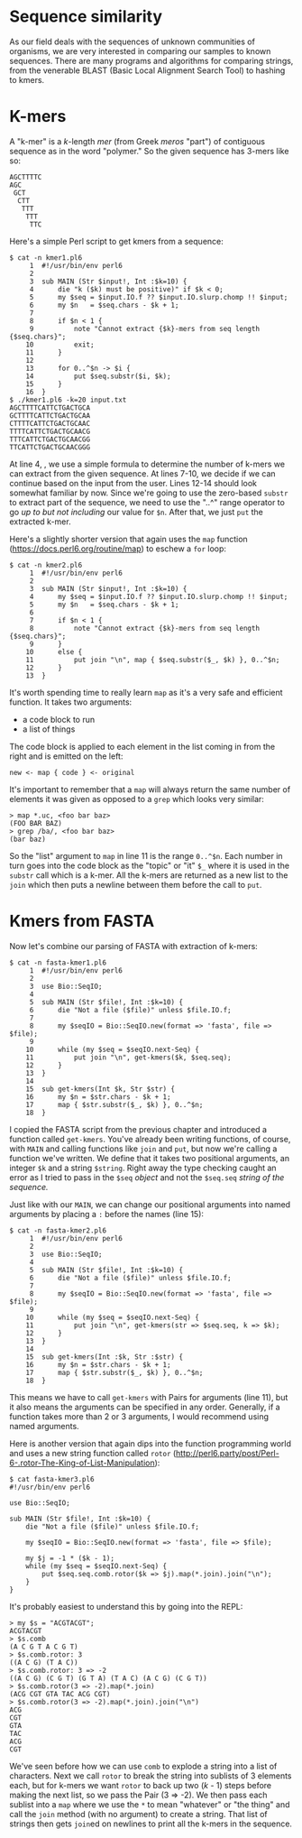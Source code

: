 # Sequence similarity

As our field deals with the sequences of unknown communities of organisms, we are very interested in comparing our samples to known sequences.  There are many programs and algorithms for comparing strings, from the venerable BLAST (Basic Local Alignment Search Tool) to hashing to kmers.  

# K-mers

A "k-mer" is a *k*-length *mer* (from Greek *meros* "part") of contiguous sequence as in the word "polymer."  So the given sequence has 3-mers like so:

```
AGCTTTTC
AGC
 GCT
  CTT
   TTT
    TTT
     TTC
```

Here's a simple Perl script to get kmers from a sequence:

```
$ cat -n kmer1.pl6
     1 	#!/usr/bin/env perl6
     2
     3 	sub MAIN (Str $input!, Int :$k=10) {
     4 	    die "k ($k) must be positive)" if $k < 0;
     5 	    my $seq = $input.IO.f ?? $input.IO.slurp.chomp !! $input;
     6 	    my $n   = $seq.chars - $k + 1;
     7
     8 	    if $n < 1 {
     9 	        note "Cannot extract {$k}-mers from seq length {$seq.chars}";
    10 	        exit;
    11 	    }
    12
    13 	    for 0..^$n -> $i {
    14 	        put $seq.substr($i, $k);
    15 	    }
    16 	}
$ ./kmer1.pl6 -k=20 input.txt
AGCTTTTCATTCTGACTGCA
GCTTTTCATTCTGACTGCAA
CTTTTCATTCTGACTGCAAC
TTTTCATTCTGACTGCAACG
TTTCATTCTGACTGCAACGG
TTCATTCTGACTGCAACGGG
```

At line 4, , we use a simple formula to determine the number of k-mers we can extract from the given sequence.  At lines 7-10, we decide if we can continue based on the input from the user.  Lines 12-14 should look somewhat familiar by now.  Since we're going to use the zero-based ```substr``` to extract part of the sequence, we need to use the "..^" range operator to go *up to but not including* our value for ```$n```.  After that, we just ```put``` the extracted k-mer.

Here's a slightly shorter version that again uses the ```map``` function (https://docs.perl6.org/routine/map) to eschew a ```for``` loop:

```
$ cat -n kmer2.pl6
     1 	#!/usr/bin/env perl6
     2
     3 	sub MAIN (Str $input!, Int :$k=10) {
     4 	    my $seq = $input.IO.f ?? $input.IO.slurp.chomp !! $input;
     5 	    my $n   = $seq.chars - $k + 1;
     6
     7 	    if $n < 1 {
     8 	        note "Cannot extract {$k}-mers from seq length {$seq.chars}";
     9 	    }
    10 	    else {
    11 	        put join "\n", map { $seq.substr($_, $k) }, 0..^$n;
    12 	    }
    13 	}
```

It's worth spending time to really learn ```map``` as it's a very safe and efficient function.  It takes two arguments:

* a code block to run
* a list of things

The code block is applied to each element in the list coming in from the right and is emitted on the left:

```
new <- map { code } <- original
```

It's important to remember that a ```map``` will always return the same number of elements it was given as opposed to a ```grep``` which looks very similar:

```
> map *.uc, <foo bar baz>
(FOO BAR BAZ)
> grep /ba/, <foo bar baz>
(bar baz)
```

So the "list" argument to ```map``` in line 11 is the range ```0..^$n```.  Each number in turn goes into the code block as the "topic" or "it" ```$_``` where it is used in the ```substr``` call which is a k-mer.  All the k-mers are returned as a new list to the ```join``` which then puts a newline between them before the call to ```put```.

# Kmers from FASTA

Now let's combine our parsing of FASTA with extraction of k-mers:

```
$ cat -n fasta-kmer1.pl6
     1 	#!/usr/bin/env perl6
     2
     3 	use Bio::SeqIO;
     4
     5 	sub MAIN (Str $file!, Int :$k=10) {
     6 	    die "Not a file ($file)" unless $file.IO.f;
     7
     8 	    my $seqIO = Bio::SeqIO.new(format => 'fasta', file => $file);
     9
    10 	    while (my $seq = $seqIO.next-Seq) {
    11 	        put join "\n", get-kmers($k, $seq.seq);
    12 	    }
    13 	}
    14
    15 	sub get-kmers(Int $k, Str $str) {
    16 	    my $n = $str.chars - $k + 1;
    17 	    map { $str.substr($_, $k) }, 0..^$n;
    18 	}
```

I copied the FASTA script from the previous chapter and introduced a function called ```get-kmers```.  You've already been writing functions, of course, with ```MAIN``` and calling functions like ```join``` and ```put```, but now we're calling a function we've written.  We define that it takes two positional arguments, an integer ```$k``` and a string ```$string```.  Right away the type checking caught an error as I tried to pass in the ```$seq``` *object* and not the ```$seq.seq``` *string of the sequence.*  

Just like with our ```MAIN```, we can change our positional arguments into named arguments by placing a ```:``` before the names (line 15):

```
$ cat -n fasta-kmer2.pl6
     1 	#!/usr/bin/env perl6
     2
     3 	use Bio::SeqIO;
     4
     5 	sub MAIN (Str $file!, Int :$k=10) {
     6 	    die "Not a file ($file)" unless $file.IO.f;
     7
     8 	    my $seqIO = Bio::SeqIO.new(format => 'fasta', file => $file);
     9
    10 	    while (my $seq = $seqIO.next-Seq) {
    11 	        put join "\n", get-kmers(str => $seq.seq, k => $k);
    12 	    }
    13 	}
    14
    15 	sub get-kmers(Int :$k, Str :$str) {
    16 	    my $n = $str.chars - $k + 1;
    17 	    map { $str.substr($_, $k) }, 0..^$n;
    18 	}
```

This means we have to call ```get-kmers``` with Pairs for arguments (line 11), but it also means the arguments can be specified in any order.  Generally, if a function takes more than 2 or 3 arguments, I would recommend using named arguments.

Here is another version that again dips into the function programming world and uses a new string function called ```rotor``` (http://perl6.party/post/Perl-6-.rotor-The-King-of-List-Manipulation):

```
$ cat fasta-kmer3.pl6
#!/usr/bin/env perl6

use Bio::SeqIO;

sub MAIN (Str $file!, Int :$k=10) {
    die "Not a file ($file)" unless $file.IO.f;

    my $seqIO = Bio::SeqIO.new(format => 'fasta', file => $file);

    my $j = -1 * ($k - 1);
    while (my $seq = $seqIO.next-Seq) {
        put $seq.seq.comb.rotor($k => $j).map(*.join).join("\n");
    }
}
```

It's probably easiest to understand this by going into the REPL:

```
> my $s = "ACGTACGT";
ACGTACGT
> $s.comb
(A C G T A C G T)
> $s.comb.rotor: 3
((A C G) (T A C))
> $s.comb.rotor: 3 => -2
((A C G) (C G T) (G T A) (T A C) (A C G) (C G T))
> $s.comb.rotor(3 => -2).map(*.join)
(ACG CGT GTA TAC ACG CGT)
> $s.comb.rotor(3 => -2).map(*.join).join("\n")
ACG
CGT
GTA
TAC
ACG
CGT
```

We've seen before how we can use ```comb``` to explode a string into a list of characters.  Next we call ```rotor``` to break the string into sublists of 3 elements each, but for k-mers we want ```rotor``` to back up two (*k* - 1) steps before making the next list, so we pass the Pair (3 => -2).  We then pass each sublist into a ```map``` where we use the ```*``` to mean "whatever" or "the thing" and call the ```join``` method (with no argument) to create a string.  That list of strings then gets ```join```ed on newlines to print all the k-mers in the sequence.